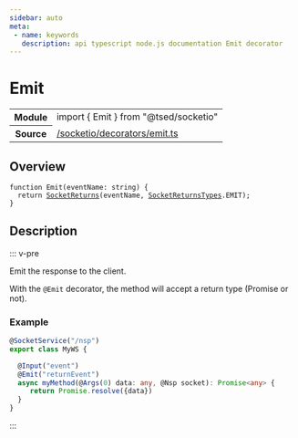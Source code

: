 ```yaml
---
sidebar: auto
meta:
 - name: keywords
   description: api typescript node.js documentation Emit decorator
---
```

# Emit <Badge text="Decorator" type="decorator"/>
<!-- Summary -->
<section class="symbol-info"><table class="is-full-width"><tbody><tr><th>Module</th><td><div class="lang-typescript"><span class="token keyword">import</span> { Emit }&nbsp;<span class="token keyword">from</span>&nbsp;<span class="token string">"@tsed/socketio"</span></div></td></tr><tr><th>Source</th><td><a href="https://github.com/Romakita/ts-express-decorators/blob/v4.30.2/src//socketio/decorators/emit.ts#L0-L0">/socketio/decorators/emit.ts</a></td></tr></tbody></table></section>

<!-- Overview -->
## Overview


<pre><code class="typescript-lang ">function <span class="token function">Emit</span><span class="token punctuation">(</span>eventName<span class="token punctuation">:</span> <span class="token keyword">string</span><span class="token punctuation">)</span> <span class="token punctuation">{</span>
  return <span class="token function"><a href="/api/socketio/decorators/SocketReturns.html"><span class="token">SocketReturns</span></a></span><span class="token punctuation">(</span>eventName<span class="token punctuation">,</span> <a href="/api/socketio/interfaces/SocketReturnsTypes.html"><span class="token">SocketReturnsTypes</span></a>.EMIT<span class="token punctuation">)</span><span class="token punctuation">;</span>
<span class="token punctuation">}</span>
</code></pre>



<!-- Description -->
## Description

::: v-pre

Emit the response to the client.

With the `@Emit` decorator, the method will accept a return type (Promise or not).

### Example

```typescript
@SocketService("/nsp")
export class MyWS {

  @Input("event")
  @Emit("returnEvent")
  async myMethod(@Args(0) data: any, @Nsp socket): Promise<any> {
     return Promise.resolve({data})
  }
}
```


:::